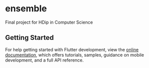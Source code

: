 # ensemble

Final project for HDip in Computer Science

## Getting Started

For help getting started with Flutter development, view the
[online documentation](https://docs.flutter.dev/), which offers tutorials,
samples, guidance on mobile development, and a full API reference.
